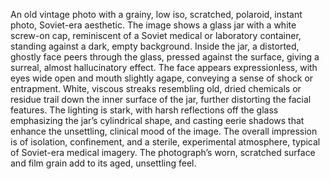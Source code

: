 An old vintage photo with a grainy, low iso, scratched, polaroid, instant photo, Soviet-era aesthetic. The image shows a glass jar with a white screw-on cap, reminiscent of a Soviet medical or laboratory container, standing against a dark, empty background. Inside the jar, a distorted, ghostly face peers through the glass, pressed against the surface, giving a surreal, almost hallucinatory effect. The face appears expressionless, with eyes wide open and mouth slightly agape, conveying a sense of shock or entrapment. White, viscous streaks resembling old, dried chemicals or residue trail down the inner surface of the jar, further distorting the facial features. The lighting is stark, with harsh reflections off the glass emphasizing the jar’s cylindrical shape, and casting eerie shadows that enhance the unsettling, clinical mood of the image. The overall impression is of isolation, confinement, and a sterile, experimental atmosphere, typical of Soviet-era medical imagery. The photograph’s worn, scratched surface and film grain add to its aged, unsettling feel.